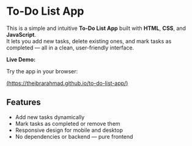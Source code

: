 #  To-Do List App
This is a simple and intuitive **To-Do List App** built with **HTML**, **CSS**, and **JavaScript**.  
It lets you add new tasks, delete existing ones, and mark tasks as completed — all in a clean, user-friendly interface.

**Live Demo:** 

Try the app in your browser:

[(https://theibrarahmad.github.io/to-do-list-app/)](https://theibrarahmad.github.io/to-do-list-app/)


##  Features

- Add new tasks dynamically  
- Mark tasks as completed or remove them  
- Responsive design for mobile and desktop  
- No dependencies or backend — pure frontend
